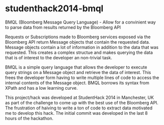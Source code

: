 studenthack2014-bmql
====================

BMQL (Bloomberg Message Query Language) - Allow for a convinient way to parse data from results returned by the Bloomberg API

Requests or Subscriptions made to Bloomberg services exposed via the Bloomberg API return Message objects that contain the requested data. Message objects contain a lot of information in addition to the data that was requested. This creates a complex structue and makes querying the data that is of interest to the developer an non-trivial task.

BMQL is a simple query language that allows the developer to execute query strings on a Message object and retrieve the data of interest. This frees the developer form having to write multiple lines of code to access the internal contents of the Message object. BMQL borrows its syntax from XPath and has a low learning curve.

This project/hack was developed at StudentHack 2014 in Manchester, UK as part of the challenge to come up with the best use of the Bloomberg API. The frustration of haiving to write a ton of code to extract data motivated me to develop this hack. The initial commit was developed in the last 8 hours of the hackathon.
